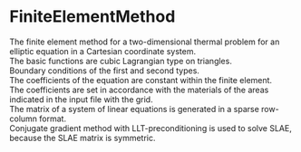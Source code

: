 # FiniteElementMethod
The finite element method for a two-dimensional thermal problem for an elliptic equation in a Cartesian coordinate system.<br>
The basic functions are cubic Lagrangian type on triangles.<br>
Boundary conditions of the first and second types.<br>
The coefficients of the equation are constant within the finite element.<br>
The coefficients are set in accordance with the materials of the areas indicated in the input file with the grid.<br>
The matrix of a system of linear equations is generated in a sparse row-column format.<br>
Conjugate gradient method with LLT-preconditioning is used to solve SLAE, because the SLAE matrix is symmetric.
